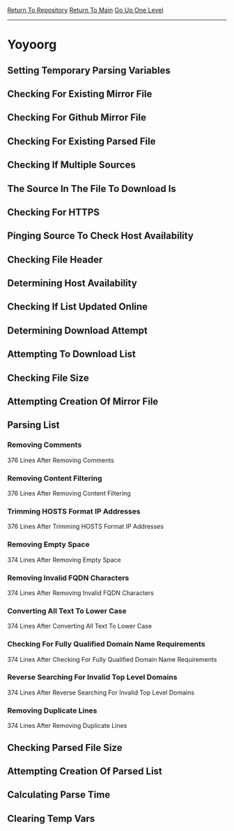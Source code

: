 [Return To Repository](https://github.com/deathbybandaid/piholeparser/)
[Return To Main](https://github.com/deathbybandaid/piholeparser/blob/master/RecentRunLogs/Mainlog.md)
[Go Up One Level](https://github.com/deathbybandaid/piholeparser/blob/master/RecentRunLogs/TopLevelScripts/30-Processing-External-Blacklists.md)
____________________________________
# Yoyoorg
## Setting Temporary Parsing Variables
## Checking For Existing Mirror File
## Checking For Github Mirror File
## Checking For Existing Parsed File
## Checking If Multiple Sources
## The Source In The File To Download Is
## Checking For HTTPS
## Pinging Source To Check Host Availability
## Checking File Header
## Determining Host Availability
## Checking If List Updated Online
## Determining Download Attempt
## Attempting To Download List
## Checking File Size
## Attempting Creation Of Mirror File
## Parsing List
### Removing Comments
376 Lines After Removing Comments
### Removing Content Filtering
376 Lines After Removing Content Filtering
### Trimming HOSTS Format IP Addresses
376 Lines After Trimming HOSTS Format IP Addresses
### Removing Empty Space
374 Lines After Removing Empty Space
### Removing Invalid FQDN Characters
374 Lines After Removing Invalid FQDN Characters
### Converting All Text To Lower Case
374 Lines After Converting All Text To Lower Case
### Checking For Fully Qualified Domain Name Requirements
374 Lines After Checking For Fully Qualified Domain Name Requirements
### Reverse Searching For Invalid Top Level Domains
374 Lines After Reverse Searching For Invalid Top Level Domains
### Removing Duplicate Lines
374 Lines After Removing Duplicate Lines
## Checking Parsed File Size
## Attempting Creation Of Parsed List
## Calculating Parse Time
## Clearing Temp Vars
